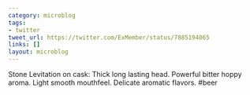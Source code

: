 ```yaml
---
category: microblog
tags:
- twitter
tweet_url: https://twitter.com/ExMember/status/7885194065
links: []
layout: microblog
---
```

Stone Levitation on cask: Thick long lasting head. Powerful bitter hoppy aroma. Light smooth mouthfeel. Delicate aromatic flavors. #beer

